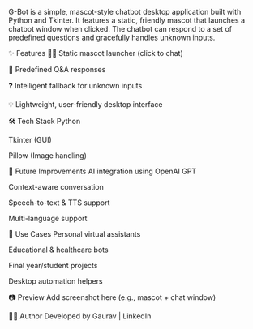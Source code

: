 G-Bot is a simple, mascot-style chatbot desktop application built with Python and Tkinter. It features a static, friendly mascot that launches a chatbot window when clicked. The chatbot can respond to a set of predefined questions and gracefully handles unknown inputs.

✨ Features
🧍‍♂️ Static mascot launcher (click to chat)

💬 Predefined Q&A responses

❓ Intelligent fallback for unknown inputs

💡 Lightweight, user-friendly desktop interface

🛠️ Tech Stack
Python

Tkinter (GUI)

Pillow (Image handling)

🔄 Future Improvements
AI integration using OpenAI GPT

Context-aware conversation

Speech-to-text & TTS support

Multi-language support

📌 Use Cases
Personal virtual assistants

Educational & healthcare bots

Final year/student projects

Desktop automation helpers

📷 Preview
Add screenshot here (e.g., mascot + chat window)

🧑‍💻 Author
Developed by Gaurav | LinkedIn
